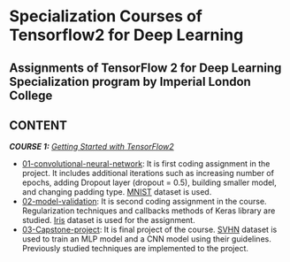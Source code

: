 # Specialization Courses of Tensorflow2 for Deep Learning  
Assignments of TensorFlow 2 for Deep Learning Specialization program by Imperial London College 
---

## CONTENT  

***COURSE 1:*** *[Getting Started with TensorFlow2](https://github.com/gamzekecibas/tensorflow2-for-deep-learning/tree/main/getting-started-with-TensorFlow2)* 
* [01-convolutional-neural-network](https://github.com/gamzekecibas/tensorflow2-for-deep-learning/blob/main/getting-started-with-TensorFlow2/01-convolutional-neural-network.ipynb): It is first coding assignment in the project. It includes additional iterations such as increasing number of epochs,
  adding Dropout layer (dropout = 0.5), building smaller model, and changing padding type. [MNIST](https://www.tensorflow.org/datasets/catalog/mnist) dataset is used.   
* [02-model-validation](https://github.com/gamzekecibas/tensorflow2-for-deep-learning/blob/main/getting-started-with-TensorFlow2/02-model-validation.ipynb): 
It is second coding assignment in the course. Regularization techniques and callbacks methods of Keras library are studied. 
[Iris](https://archive.ics.uci.edu/ml/datasets/iris) dataset is used for the assignment.  
* [03-Capstone-project](https://github.com/gamzekecibas/tensorflow2-for-deep-learning/blob/main/getting-started-with-TensorFlow2/03-Capstone-project/03-capstone-project.ipynb): 
It is final project of the course. [SVHN](http://ufldl.stanford.edu/housenumbers/) dataset is used to train an MLP model and a CNN model using their guidelines. Previously studied
techniques are implemented to the project.  
